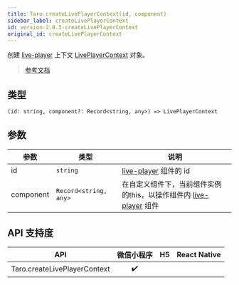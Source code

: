 ```yaml
---
title: Taro.createLivePlayerContext(id, component)
sidebar_label: createLivePlayerContext
id: version-2.0.3-createLivePlayerContext
original_id: createLivePlayerContext
---
```


创建 [live-player](https://developers.weixin.qq.com/miniprogram/dev/component/live-player.html) 上下文 [LivePlayerContext](https://developers.weixin.qq.com/miniprogram/dev/api/media/live/LivePlayerContext.html) 对象。

> [参考文档](https://developers.weixin.qq.com/miniprogram/dev/api/media/live/wx.createLivePlayerContext.html)

## 类型

```tsx
(id: string, component?: Record<string, any>) => LivePlayerContext
```

## 参数

| 参数 | 类型 | 说明 |
| --- | --- | --- |
| id | `string` | [live-player](https://developers.weixin.qq.com/miniprogram/dev/component/live-player.html) 组件的 id |
| component | `Record<string, any>` | 在自定义组件下，当前组件实例的this，以操作组件内 [live-player](https://developers.weixin.qq.com/miniprogram/dev/component/live-player.html) 组件 |

## API 支持度

| API | 微信小程序 | H5 | React Native |
| :---: | :---: | :---: | :---: |
| Taro.createLivePlayerContext | ✔️ |  |  |
